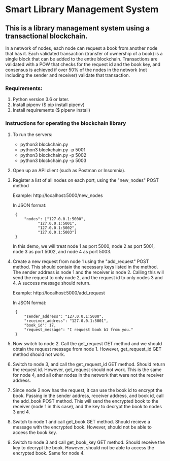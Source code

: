 # Smart Library Management System

## This is a library management system using a transactional blockchain.

In a network of nodes, each node can request a book from another node that has it. Each validated transaction (transfer of ownership of a book) is a single block that can be added to the entire blockchain. Transactions are validated with a POW that checks for the request id and the book key, and consensus is achieved if over 50% of the nodes in the network (not including the sender and receiver) validate that transaction.


### Requirements: 
1. Python version 3.6 or later.
2. Install pipenv ($ pip install pipenv)
3. Install requirements ($ pipenv install)

### Instructions for operating the blockchain library
1) To run the servers:
    - python3 blockchain.py
    - python3 blockchain.py -p 5001
    - python3 blockchain.py -p 5002
    - python3 blockchain.py -p 5003

2) Open up an API client (such as Postman or Insomnia).

3) Register a list of all nodes on each port, using the "new_nodes" POST method

    Example: http://localhost:5000/new_nodes
        
    In JSON format:
    
        {
			"nodes": ["127.0.0.1:5000", 
			  	  "127.0.0.1:5001",
			  	  "127.0.0.1:5002",
			  	  "127.0.0.1:5003"]
        }
	
    In this demo, we will treat node 1 as port 5000, node 2 as port 5001, node 3 as port 5002, and node 4 as port 5003.

4) Create a new request from node 1 using the "add_request" POST method. This should contain the necessary keys listed in the method. The sender address is node 1 and the receiver is node 2. Calling this will send the request to only node 2, and the request id to only nodes 3 and 4. A success message should return.

    Example: http://localhost:5000/add_request

    In JSON format:
        
        {
            "sender_address": "127.0.0.1:5000",
            "receiver_address": "127.0.0.1:5001",
	        "book_id": 17,
            "request_message": "I request book b1 from you."
        }
        

5) Now switch to node 2. Call the get_request GET method and we should obtain the request message from node 1. However, get_request_id GET method should not work.

6) Switch to node 3, and call the get_request_id GET method. Should return the request id. However, get_request should not work. This is the same for node 4, and all other nodes in the network that were not the receiver address.

7) Since node 2 now has the request, it can use the book id to encrypt the book. Passing in the sender address, receiver address, and book id, call the add_book POST method. This will send the encrypted book to the receiver (node 1 in this case), and the key to decrypt the book to nodes 3 and 4.

8) Switch to node 1 and call get_book GET method. Should recieve a message with the encrypted book. However, should not be able to access the book key.

9) Switch to node 3 and call get_book_key GET method. Should receive the key to decrypt the book. However, should not be able to access the encrypted book. Same for node 4.
